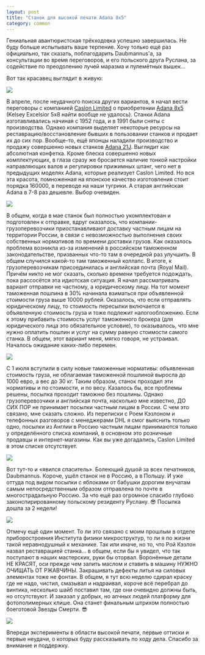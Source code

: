 ```yaml
---
layout: post
title: "Станок для высокой печати Adana 8x5"
category: common
---
```

Гениальная авантюристская трёхходовка успешно завершилась. Не буду больше испытывать ваше терпение. Хочу только ещё раз официально, так сказать, поблагодарить Daubmannus'а, за консультации во время переговоров, и его польского друга Руслана, за содействие по преодолению лучей маразма и пулемётных вышек...

Вот так красавец выглядит в живую:

![](https://pics.livejournal.com/quillcraft/pic/00120x19)

В апреле, после неудачного поиска других вариантов, я начал вести переговоры с компанией [Caslon Limited](https://www.caslon.co.uk/) о приобретении [Adana 8x5](https://www.caslon.co.uk/html/adanar.html) (Kelsey Excelsior 5x8 найти вообще не удалось). Станки Adana изготавливались начиная с 1952 года, и в 1991 были сняты с производства. Однако компания выделяет некоторые ресурсы на реставрацию/восстановление бывших в пользовании станков и продает их до сих пор. Вообще-то, ещё японцы наладили производство и продажу совершенно новых станков [Adana 21J](https://www.robundo.com/adana-press-club/kit/index.html). Выглядит как абсолютная конфетка. Кроме блеска совершенно новых комплектующих, в глаза сразу же бросается наличие тонкой настройки направляющих валов и регулировки прижимных штанг, чего нет в предыдущих моделях Adana, которые реализует Caslon Limited. Но вся эта красота, помноженная на японское качество изготовления стоит порядка 160000, в переводе на наши тугрики. А старая английская Adana в 7-8 раз дешевле. Выбор очевиден.

![](https://pics.livejournal.com/quillcraft/pic/0011thz0)

В общем, когда в мае станок был полностью укомплектован и подготовлен к отправке, вдруг оказалось, что компании-грузоперевозчики приостанавливают доставку частным лицам на территории России, в связи с невозможностью выполнения своих собственных нормативов по времени доставки грузов. Как оказалось проблема возникла из-за изменений в российском таможенном законодательстве, призванных что-то там в очередной раз улучшить. В общем случился какой-то там таможенный коллапс. В итоге, к грузоперевозчикам присоединилась и английская почта (Royal Mail). Причём никто не мог сказать, сколько времени требуется подождать, пока рассосётся эта идиотская ситуация. Я начал рассматривать вариант отправки не частному, а юридическому лицу. На тот момент таможенная пошлина в 30% начинала взиматься при объявленной стоимости груза выше 10000 рублей. Оказалось, что если отправлять юридическому лицу, то стоимость пересылки включается в объявленную стоимость груза и тоже подлежит налогообложению. Если к этому прибавить стоимость услуг таможенного брокера (для юридического лица это обязательное условие), то оказывалось, что мне нужно оплатить пошлин и услуг на сумму равную стоимости самого станка. В общем, этот вариант меня, мягко говоря, не устраивал. Началось ожидание каких-либо перемен.

![](https://pics.livejournal.com/quillcraft/pic/0011wztx)

С 1 июля вступили в силу новые таможенные нормативы: объявленная стоимость груза, не облагаемая таможенной пошлиной выросла до 1000 евро, а вес до 30 кг. Таким образом, станок проходил эти нормативы и по стоимости, и по весу. Казалось бы, все проблемы решены, посылка проходит таможню без пошлины. Однако грузоперевозчики и английская почта, насколько мне известно, ДО СИХ ПОР не принимает посылки частным лицам в России. С чем это связано, мне сказать сложно. Из переписки с Роем Кэзлоном и телефонных разговоров с менеджерами DHL я смог выяснить только одно, посылки из Англии в Россию частным лицам принимаются только у определённого списка компаний, в основном это розничные продавцы и интернет-магазины. Как вы уже догадались, Caslon Limited в этом списке отсутствует.

![](https://pics.livejournal.com/quillcraft/pic/0011x6yy)

Вот тут-то и «явился спаситель». Болеющий душой за всех печатников, Daubmannus. Короче, ушёл станок не в Россию, а в Польшу. И уже оттуда под видом посылки с яблоками от бабушки дорогим внучатам самым непосредственным образом отправлена по почте в многострадальную Россию. За что ещё раз огромное спасибо глубоко законспирированному польскому резиденту Руслану. 😎 Посылка дошла за 2 недели!

![](https://pics.livejournal.com/quillcraft/pic/0011yx38)

Отмечу ещё один момент. То ли это связано с моим прошлым в отделе приборостроения Института физики микроструктур, то ли я по жизни такой неравнодушный к механике. Так или иначе, но то, что Рой Кэзлон назвал реставрацией станка... в общем, если бы я увидел, что так поступают в наших мастерских, руки бы оторвал. Воронённые детали НЕ КРАСЯТ, оси прежде чем залить маслом и ставить в машину НУЖНО ОЧИЩАТЬ ОТ РЖАВЧИНЫ. Закрашивать дефекты литья на силовых элементах тоже не фонтан. В общем, я тут всю неделю сдирал краску где не надо, чистил, смазывал и надраивал, короче всё перебрал до винтика, несколько шайб поставил там, где они очевидно должны быть, но отсутствуют. И заказал у добрых, но алчных людей платформу для фотополимерных клише. Она станет финальным штрихом полностью боеготовой Звезды Смерти. 😎

![](https://pics.livejournal.com/quillcraft/pic/0011zqdg)

Впереди эксперименты в области высокой печати, первые оттиски и первые неудачи, о которых буду рассказывать по ходу дела. Спасибо за внимание и поддержку.
